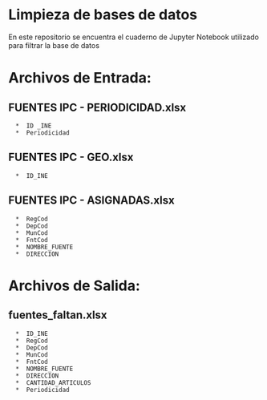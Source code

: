 # Limpieza de bases de datos

En este repositorio se encuentra el cuaderno de Jupyter Notebook utilizado para filtrar la base de datos

# Archivos de Entrada:
   ## FUENTES IPC - PERIODICIDAD.xlsx
      *  ID _INE
      *  Periodicidad
   ## FUENTES IPC - GEO.xlsx 
      *  ID_INE    
   ## FUENTES IPC - ASIGNADAS.xlsx 
      *  RegCod
      *  DepCod
      *  MunCod
      *  FntCod
      *  NOMBRE_FUENTE
      *  DIRECCION  
# Archivos de Salida:
   ## fuentes_faltan.xlsx 
      *  ID_INE
      *  RegCod
      *  DepCod 
      *  MunCod
      *  FntCod
      *  NOMBRE_FUENTE
      *  DIRECCION
      *  CANTIDAD_ARTICULOS
      *  Periodicidad
  

